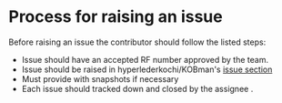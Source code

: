 # Process for raising an issue

Before raising an issue the contributor should follow the listed steps:

* Issue should have an accepted RF number approved by the team.
* Issue should be raised in hyperlederkochi/KOBman's [ issue section ](https://github.com/hyperledgerkochi/KOBman/issues) 
* Must provide with snapshots if necessary
* Each issue should tracked down and closed by the assignee .
